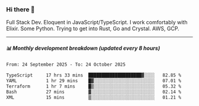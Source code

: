 ### Hi there 👋

Full Stack Dev. Eloquent in JavaScript/TypeScript. I work comfortably with Elixir. Some Python. Trying to get into Rust, Go and Crystal. AWS, GCP.

***

##### 📊 Monthly development breakdown (updated every 8 hours)

<!--START_SECTION:waka-->

```txt
From: 24 September 2025 - To: 24 October 2025

TypeScript     17 hrs 33 mins  ████████████████████▓░░░░   82.85 %
YAML           1 hr 29 mins    █▓░░░░░░░░░░░░░░░░░░░░░░░   07.01 %
Terraform      1 hr 7 mins     █▒░░░░░░░░░░░░░░░░░░░░░░░   05.32 %
Bash           27 mins         ▓░░░░░░░░░░░░░░░░░░░░░░░░   02.14 %
XML            15 mins         ▒░░░░░░░░░░░░░░░░░░░░░░░░   01.21 %
```

<!--END_SECTION:waka-->
